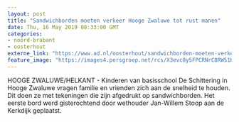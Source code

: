 ```yaml
---
layout: post
title: "Sandwichborden moeten verkeer Hooge Zwaluwe tot rust manen"
date: Thu, 16 May 2019 08:33:00 GMT
categories: 
- noord-brabant 
- oosterhout 
externe_link: "https://www.ad.nl/oosterhout/sandwichborden-moeten-verkeer-hooge-zwaluwe-tot-rust-manen~a1a3190b/"
feature_image: "https://images4.persgroep.net/rcs/X3evc8y5FPCRNrC8RW51K0ZIlxQ/diocontent/148425680/_fitwidth/400/?appId=21791a8992982cd8da851550a453bd7f&quality=0.7"
---
```


HOOGE ZWALUWE/HELKANT - Kinderen van basisschool De Schittering in Hooge Zwaluwe vragen familie en vrienden zich aan de snelheid te houden. Dit doen ze met tekeningen die zijn afgedrukt op sandwichborden. Het eerste bord werd gisterochtend door wethouder Jan-Willem Stoop aan de Kerkdijk geplaatst.
